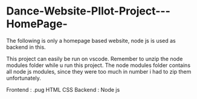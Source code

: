 # Dance-Website-PIlot-Project---HomePage-
The following is only a homepage based website, node js is used as backend in this. 


This project can easily be run on vscode.
Remember to unzip the node modules folder while u run this project. 
The node modules folder contains all node js modules, since they were too much in number i had to zip them unfortunately. 


Frontend : .pug   HTML CSS 
Backend  : Node js
